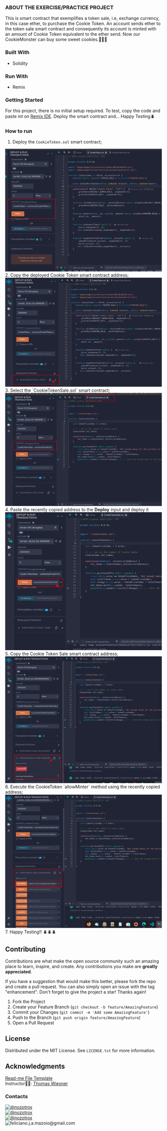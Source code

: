 <!-- REQUIREMENTS -->
### ABOUT THE EXERCISE/PRACTICE PROJECT
This is smart contract that exemplifies a token sale, i.e, exchange currency, in this case ether, to purchase the Cookie Token. An account sends ether to the token sale smart contract and consequently its account is minted with an amount of Cookie Token equivalent to the ether send. Now our CookieMonster can buy some sweet cookies.🍪🍪🍪


<!-- BUILT WITH -->
### Built With
* Solidity

### Run With
* Remix


<!-- GETTING STARTED -->
### Getting Started
For this project, there is no initial setup required. To test, copy the code and paste int on [Remix IDE](https://remix.ethereum.org/). Deploy the smart contract and... Happy Testing🪲

### How to run
1. Deploy the `CookieToken.sol` smart contract;
<center><img src="./images/01.png"></center>
2. Copy the deployed Cookie Token smart contract address;
<center><img src="./images/02.png"></center>
3. Select the `CookieTokenSale.sol` smart contract;
<center><img src="./images/03.png"></center>
4. Paste the recently copied address to the <b>Deploy</b> input and deploy it
<center><img src="./images/04.png"></center>
5. Copy the Cookie Token Sale smart contract address;
<center><img src="./images/05.png"></center>
6. Execute the CookieToken `allowMinter` method using the recently copied address;
<center><img src="./images/06.png"></center>
7. Happy Testing!! 🪲🪲🪲

<!-- CONTACT -->
## Contributing

Contributions are what make the open source community such an amazing place to learn, inspire, and create. Any contributions you make are **greatly appreciated**.

If you have a suggestion that would make this better, please fork the repo and create a pull request. You can also simply open an issue with the tag "enhancement".
Don't forget to give the project a star! Thanks again!

1. Fork the Project
2. Create your Feature Branch (`git checkout -b feature/AmazingFeature`)
3. Commit your Changes (`git commit -m 'Add some AmazingFeature'`)
4. Push to the Branch (`git push origin feature/AmazingFeature`)
5. Open a Pull Request


<!-- License -->
## License
Distributed under the MIT License. See `LICENSE.txt` for more information.


## Acknowledgments
[Read-me File Template](https://github.com/othneildrew/Best-README-Template/blob/master/README.md?plain=1)   
Instructor👨‍🏫: [Thomas Wiesner](https://ethereum-blockchain-developer.com/000-introduction/01-your-instructor/)


### Contacts
[![@nozotrox][Twitter-badge]](https://twitter.com/nozotrox)   
[![@nozotrox][Github-badge]](https://github.com/nozotrox)  
[![@nozotrox][LinkedIn-badge]](http://www.linkedin.com/in/feliciano-jr-mazoio)   
![feliciano.j.a.mazoio@gmail.com][Gmail-badge]



[Twitter-badge]:https://img.shields.io/badge/Twitter-1DA1F2?style=social&logo=twitter&logoColor=blue&label=@nozotrox
[Github-badge]:https://img.shields.io/badge/GitHub-100000?style=social&logo=github&label=nozotrox&logoColor=#242424
[LinkedIn-badge]:https://img.shields.io/badge/LinkedIn-0077B5?style=social&logo=linkedin&label=Feliciano_Mazoio&logoColor=blue
[Gmail-badge]:https://img.shields.io/badge/Gmail-D14836?style=social&logo=gmail&label=feliciano.j.a.mazoio@gmail.com&logoColor=red